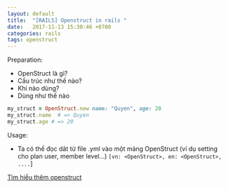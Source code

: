 ```yaml
---
layout: default
title:  "[RAILS] Openstruct in rails "
date:   2017-11-13 15:30:46 +0700
categories: rails
tags: openstruct
---
```


Preparation:
 - OpenStruct là gì?
 - Cấu trúc như thế nào?
 - Khi nào dùng?
 - Dùng như thế nào

```ruby
my_struct = OpenStruct.new name: "Quyen", age: 20
my_struct.name  # => Quyen
my_struct.age # => 20
```

Usage:
- Ta có thể đọc dât từ file .yml vào một mảng OpenStruct (ví dụ setting cho plan user, member level...)
`[vn: <OpenStruct>, en: <OpenStruct>, ....`]

[Tìm hiểu thêm openstruct](https://viblo.asia/p/cau-truc-du-lieu-openstruct-LzD5dABoKjY)